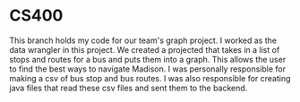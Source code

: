 # CS400
This branch holds my code for our team's graph project. I worked as the data wrangler in this project.  We created a projected that takes in a list of stops and routes for a bus and puts them into a graph.  This allows the user to find the best ways to navigate Madison.  I was personally responsible for making a csv of bus stop and bus routes. I was also responsible for creating java files that read these csv files and sent them to the backend.
